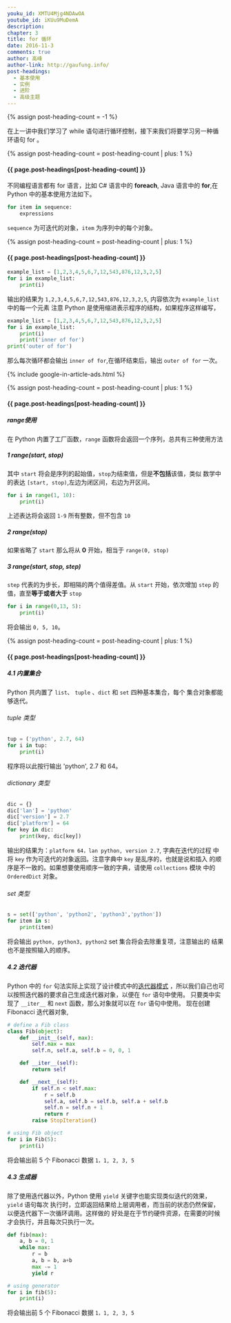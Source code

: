 ```yaml
---
youku_id: XMTU4Mjg4NDAwOA
youtube_id: iKUu9MuDemA
description: 
chapter: 3
title: for 循环
date: 2016-11-3
comments: true
author: 高峰
author-link: http://gaufung.info/
post-headings:
  - 基本使用
  - 实例
  - 进阶
  - 高级主题
---
```

{% assign post-heading-count = -1 %}



在上一讲中我们学习了 while 语句进行循环控制，接下来我们将要学习另一种循环语句 for 。

{% assign post-heading-count = post-heading-count | plus: 1 %}
<h4 class="tut-h4-pad" id="{{ page.post-headings[post-heading-count] }}">{{ page.post-headings[post-heading-count] }}</h4>

不同编程语言都有 for 语言，比如 C# 语言中的 **foreach**, Java 语言中的 **for**,在 Python
中的基本使用方法如下。

```python
for item in sequence:
    expressions
```

`sequence` 为可迭代的对象，`item` 为序列中的每个对象。

{% assign post-heading-count = post-heading-count | plus: 1 %}
<h4 class="tut-h4-pad" id="{{ page.post-headings[post-heading-count] }}">{{ page.post-headings[post-heading-count] }}</h4>

```python
example_list = [1,2,3,4,5,6,7,12,543,876,12,3,2,5]
for i in example_list:
    print(i)
```

输出的结果为 `1,2,3,4,5,6,7,12,543,876,12,3,2,5`, 内容依次为 `example_list` 中的每一个元素
注意 Python 是使用缩进表示程序的结构，如果程序这样编写，

```python
example_list = [1,2,3,4,5,6,7,12,543,876,12,3,2,5]
for i in example_list:
    print(i)
    print('inner of for')
print('outer of for')
```

那么每次循环都会输出 `inner of for`,在循环结束后，输出 `outer of for` 一次。


{% include google-in-article-ads.html %}

{% assign post-heading-count = post-heading-count | plus: 1 %}
<h4 class="tut-h4-pad" id="{{ page.post-headings[post-heading-count] }}">{{ page.post-headings[post-heading-count] }}</h4>

##### range使用

在 Python 内置了工厂函数，`range` 函数将会返回一个序列，总共有三种使用方法

##### 1 range(start, stop)

其中 `start` 将会是序列的起始值，`stop`为结束值，但是**不包括**该值，类似
数学中的表达 `[start, stop)`,左边为闭区间，右边为开区间。

```python
for i in range(1, 10):
    print(i)
```

上述表达将会返回 `1-9` 所有整数，但不包含 `10`

##### 2 range(stop)

如果省略了 `start` 那么将从 **0** 开始，相当于 `range(0, stop)`

##### 3 range(start, stop, step)

`step` 代表的为步长，即相隔的两个值得差值。从 `start` 开始，依次增加
`step` 的值，直至**等于或者大于** `stop`

```python
for i in range(0,13, 5):
    print(i)
```

将会输出 `0, 5, 10`。


{% assign post-heading-count = post-heading-count | plus: 1 %}
<h4 class="tut-h4-pad" id="{{ page.post-headings[post-heading-count] }}">{{ page.post-headings[post-heading-count] }}</h4>

##### 4.1 内置集合

Python 共内置了 `list`、 `tuple` 、`dict` 和 `set` 四种基本集合，每个
集合对象都能够迭代。

###### tuple 类型

```python
tup = ('python', 2.7, 64)
for i in tup:
    print(i)
```

程序将以此按行输出 'python', 2.7 和 64。

###### dictionary 类型

```python
dic = {}
dic['lan'] = 'python'
dic['version'] = 2.7
dic['platform'] = 64
for key in dic:
    print(key, dic[key])
```

输出的结果为：`platform 64，lan python, version 2.7`, 字典在迭代的过程
中将 `key` 作为可迭代的对象返回。注意字典中 `key` 是乱序的，也就是说和插入
的顺序是不一致的。如果想要使用顺序一致的字典，请使用 `collections` 模块
中的 `OrderedDict` 对象。

###### set 类型

```python
s = set(['python', 'python2', 'python3','python'])
for item in s:
    print(item)
```

将会输出 `python, python3, python2` set 集合将会去除重复项，注意输出的
结果也不是按照输入的顺序。

##### 4.2 迭代器

Python 中的 `for` 句法实际上实现了设计模式中的[迭代器模式](https://en.wikipedia.org/wiki/Iterator_pattern#Python)
，所以我们自己也可以按照迭代器的要求自己生成迭代器对象，以便在 `for` 语句中使用。
只要类中实现了 `__iter__` 和 `next` 函数，那么对象就可以在 `for` 语句中使用。
现在创建 Fibonacci 迭代器对象,

```python
# define a Fib class
class Fib(object):
    def __init__(self, max):
        self.max = max
        self.n, self.a, self.b = 0, 0, 1

    def __iter__(self):
        return self

    def __next__(self):
        if self.n < self.max:
            r = self.b
            self.a, self.b = self.b, self.a + self.b
            self.n = self.n + 1
            return r
        raise StopIteration()

# using Fib object
for i in Fib(5):
    print(i)
```

将会输出前 5 个 Fibonacci 数据 `1，1, 2, 3, 5`

##### 4.3 生成器

除了使用迭代器以外，Python 使用 `yield` 关键字也能实现类似迭代的效果，`yield` 语句每次
执行时，立即返回结果给上层调用者，而当前的状态仍然保留，以便迭代器下一次循环调用。这样做的
好处是在于节约硬件资源，在需要的时候才会执行，并且每次只执行一次。

```python
def fib(max):
    a, b = 0, 1
    while max:
        r = b
        a, b = b, a+b
        max -= 1
        yield r

# using generator
for i in fib(5):
    print(i)
```

将会输出前 5 个 Fibonacci 数据 `1，1, 2, 3, 5`